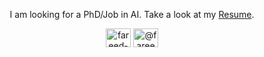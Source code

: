 <!-- ![logo](https://github.com/FareedKhan-dev/FareedKhan-dev/blob/main/tj_ai.png) -->
<!-- <h1 align="center">Meet Fareed Hassan Khan</h1>-->
<p align="center">
  I am looking for a PhD/Job in AI. Take a look at my <a href="https://drive.google.com/file/d/1Q_iklJ1RVGSb-Pdey8BHy3k8IF3UJv0z/view?usp=sharing">Resume</a>.
</p>


<p align="center">
<a href="https://linkedin.com/in/fareed-khan-dev" target="blank"><img align="center" src="https://raw.githubusercontent.com/rahuldkjain/github-profile-readme-generator/master/src/images/icons/Social/linked-in-alt.svg" alt="fareed-khan-dev" height="30" width="40" /></a>
<a href="https://medium.com/@fareedkhandev" target="blank"><img align="center" src="https://raw.githubusercontent.com/rahuldkjain/github-profile-readme-generator/master/src/images/icons/Social/medium.svg" alt="@fareedkhandev" height="30" width="40" /></a>
</p>
